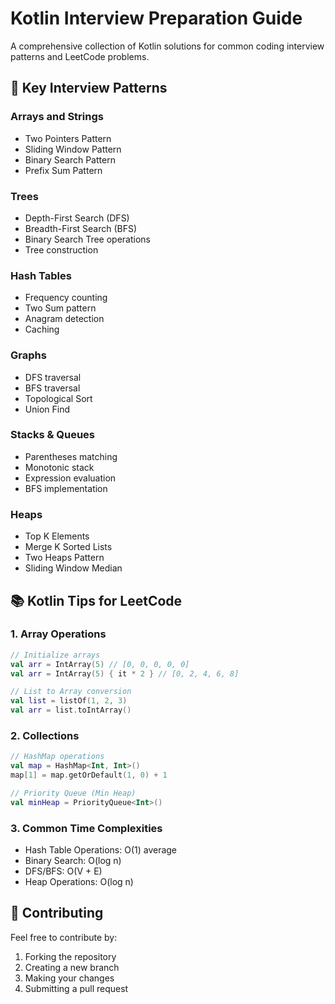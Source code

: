 # Kotlin Interview Preparation Guide

A comprehensive collection of Kotlin solutions for common coding interview patterns and LeetCode problems.

## 🎯 Key Interview Patterns

### Arrays and Strings
- Two Pointers Pattern
- Sliding Window Pattern
- Binary Search Pattern
- Prefix Sum Pattern

### Trees
- Depth-First Search (DFS)
- Breadth-First Search (BFS)
- Binary Search Tree operations
- Tree construction

### Hash Tables
- Frequency counting
- Two Sum pattern
- Anagram detection
- Caching

### Graphs
- DFS traversal
- BFS traversal
- Topological Sort
- Union Find

### Stacks & Queues
- Parentheses matching
- Monotonic stack
- Expression evaluation
- BFS implementation

### Heaps
- Top K Elements
- Merge K Sorted Lists
- Two Heaps Pattern
- Sliding Window Median

## 📚 Kotlin Tips for LeetCode

### 1. Array Operations
```kotlin
// Initialize arrays
val arr = IntArray(5) // [0, 0, 0, 0, 0]
val arr = IntArray(5) { it * 2 } // [0, 2, 4, 6, 8]

// List to Array conversion
val list = listOf(1, 2, 3)
val arr = list.toIntArray()
```

### 2. Collections
```kotlin
// HashMap operations
val map = HashMap<Int, Int>()
map[1] = map.getOrDefault(1, 0) + 1

// Priority Queue (Min Heap)
val minHeap = PriorityQueue<Int>()
```

### 3. Common Time Complexities
- Hash Table Operations: O(1) average
- Binary Search: O(log n)
- DFS/BFS: O(V + E)
- Heap Operations: O(log n)

## 📝 Contributing
Feel free to contribute by:
1. Forking the repository
2. Creating a new branch
3. Making your changes
4. Submitting a pull request